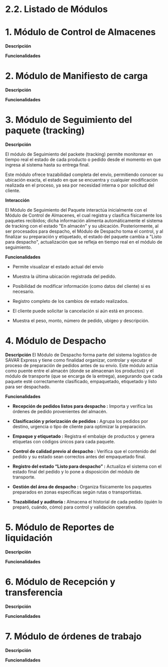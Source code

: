 # 2.2. Listado de Módulos

# 1. Módulo  de Control de Almacenes

**Descripción**

**Funcionalidades**


# 2. Módulo de Manifiesto de carga

**Descripción**

**Funcionalidades**


# 3. Módulo de Seguimiento del paquete (tracking)

**Descripción**

El módulo de Seguimiento del packete (tracking) permite monitorear en tiempo real el estado de cada producto o pedido desde el momento en que ingresa al sistema hasta su entrega final.

Este módulo ofrece trazabilidad completa del envío, permitiendo conocer su ubicación exacta, el estado en que se encuentra y cualquier modificación realizada en el proceso, ya sea por necesidad interna o por solicitud del cliente.

**Interacción**

El Módulo de Seguimiento del Paquete interactúa inicialmente con el Módulo de Control de Almacenes, el cual registra y clasifica físicamente los paquetes recibidos; dicha información alimenta automáticamente el sistema de tracking con el estado "En almacén" y su ubicación. Posteriormente, al ser procesados para despacho, el Módulo de Despacho toma el control, y al finalizar su preparación y etiquetado, el estado del paquete cambia a "Listo para despacho", actualización que se refleja en tiempo real en el módulo de seguimiento.

**Funcionalidades**

- Permite visualizar el estado actual del envío 

- Muestra la última ubicación registrada del pedido.

- Posibilidad de modificar información (como datos del cliente) si es necesario.

- Registro completo de los cambios de estado realizados.

- El cliente puede solicitar la cancelación si aún está en proceso.

- Muestra el peso, monto, número de pedido, ubigeo y descripción.

# 4. Módulo de Despacho

**Descripción**
El Módulo de Despacho forma parte del sistema logístico de SAVAR Express y tiene como finalidad organizar, controlar y ejecutar el proceso de preparación de pedidos antes de su envío. Este módulo actúa como puente entre el almacén (donde se almacenan los productos) y el módulo de transporte (que se encarga de la entrega), asegurando que cada paquete esté correctamente clasificado, empaquetado, etiquetado y listo para ser despachado.

**Funcionalidades**
- **Recepción de pedidos listos para despacho :**
Importa y verifica las órdenes de pedido provenientes del almacén.

- **Clasificación y priorización de pedidos :**
Agrupa los pedidos por destino, urgencia o tipo de cliente para optimizar la preparación.

- **Empaque y etiquetado :**
Registra el embalaje de productos y genera etiquetas con códigos únicos para cada paquete.

- **Control de calidad previo al despacho :**
Verifica que el contenido del pedido y su estado sean correctos antes del empaquetado final.

- **Registro del estado “Listo para despacho” :**
Actualiza el sistema con el estado final del pedido y lo pone a disposición del módulo de transporte.

- **Gestión del área de despacho :**
Organiza físicamente los paquetes preparados en zonas específicas según rutas o transportistas.

- **Trazabilidad y auditoría :**
Almacena el historial de cada pedido (quién lo preparó, cuándo, cómo) para control y validación operativa.

# 5. Módulo de Reportes de liquidación

**Descripción**

**Funcionalidades**


# 6. Módulo de Recepción y transferencia

**Descripción**

**Funcionalidades**


# 7. Módulo de órdenes de trabajo

**Descripción**

**Funcionalidades**
